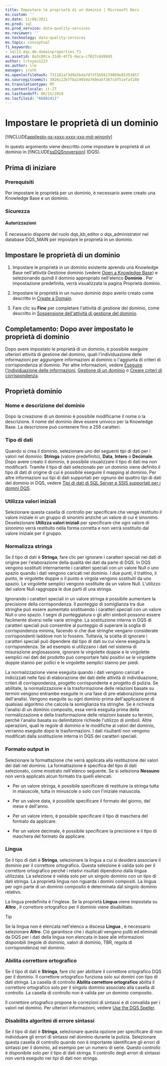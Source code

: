 ```yaml
---
title: Impostare le proprietà di un dominio | Microsoft Docs
ms.custom: ''
ms.date: 11/08/2011
ms.prod: sql
ms.prod_service: data-quality-services
ms.reviewer: ''
ms.technology: data-quality-services
ms.topic: conceptual
f1_keywords:
- sql13.dqs.dm.domainproperties.f1
ms.assetid: 8a3c88ca-31d6-4f75-9aca-cf027c6d9845
author: lrtoyou1223
ms.author: lle
manager: jroth
ms.openlocfilehash: 731181af3d9e5bda7d73f5b56179069e85353857
ms.sourcegitcommit: 3026c22b7fba19059a769ea5f367c4f51efaf286
ms.translationtype: MT
ms.contentlocale: it-IT
ms.lasthandoff: 06/15/2019
ms.locfileid: "66801411"
---
```

# <a name="set-domain-properties"></a>Impostare le proprietà di un dominio

[!INCLUDE[appliesto-ss-xxxx-xxxx-xxx-md-winonly](../includes/appliesto-ss-xxxx-xxxx-xxx-md-winonly.md)]

  In questo argomento viene descritto come impostare le proprietà di un dominio in [!INCLUDE[ssDQSnoversion](../includes/ssdqsnoversion-md.md)] (DQS).  
  
##  <a name="BeforeYouBegin"></a> Prima di iniziare  
  
###  <a name="Prerequisites"></a> Prerequisiti  
 Per impostare le proprietà per un dominio, è necessario avere creato una Knowledge Base e un dominio.  
  
###  <a name="Security"></a> Sicurezza  
  
####  <a name="Permissions"></a> Autorizzazioni  
 È necessario disporre del ruolo dqs_kb_editor o dqs_administrator nel database DQS_MAIN per impostare le proprietà in un dominio.  
  
##  <a name="Set"></a> Impostare le proprietà di un dominio  
  
1.  Impostare le proprietà in un dominio esistente aprendo una Knowledge Base nell'attività Gestione dominio (vedere [Open a Knowledge Base](../data-quality-services/open-a-knowledge-base.md)) e selezionando quindi il dominio appropriato nell'elenco **Dominio** . Per impostazione predefinita, verrà visualizzata la pagina Proprietà dominio.  
  
2.  Impostare le proprietà in un nuovo dominio dopo averlo creato come descritto in [Create a Domain](../data-quality-services/create-a-domain.md).  
  
3.  Fare clic su **Fine** per completare l'attività di gestione del dominio, come descritto in [Sospensione dell'attività di gestione del dominio](https://msdn.microsoft.com/library/ab6505ad-3090-453b-bb01-58435e7fa7c0).  
  
##  <a name="FollowUp"></a> Completamento: Dopo aver impostato le proprietà di dominio  
 Dopo avere impostato le proprietà di un dominio, è possibile eseguire ulteriori attività di gestione del dominio, quali l'individuazione delle informazioni per aggiungere informazioni al dominio o l'aggiunta di criteri di corrispondenza al dominio. Per altre informazioni, vedere [Eseguire l'individuazione delle informazioni](../data-quality-services/perform-knowledge-discovery.md), [Gestione di un dominio](../data-quality-services/managing-a-domain.md) o [Creare criteri di corrispondenza](../data-quality-services/create-a-matching-policy.md).  
  
##  <a name="Properties"></a> Proprietà dominio  
  
###  <a name="Name"></a> Nome e descrizione del dominio  
 Dopo la creazione di un dominio è possibile modificarne il nome o la descrizione. Il nome del dominio deve essere univoco per la Knowledge Base. La descrizione può contenere fino a 256 caratteri.  
  
###  <a name="Type"></a> Tipo di dati  
 Quando si crea il dominio, selezionare uno dei seguenti tipi di dati per i valori nel dominio: **Stringa** (valore predefinito), **Data**, **Intero** o **Decimale**. Dopo avere creato il dominio, è possibile visualizzare il tipo di dati ma non modificarli. Tramite il tipo di dati selezionato per un dominio viene definito il tipo di dati di origine di cui è possibile eseguire il mapping al dominio. Per altre informazioni sui tipi di dati supportati per ognuno dei quattro tipi di dati del dominio in DQS, vedere [Tipi di dati di SQL Server e SSIS supportati per i domini DQS](../data-quality-services/supported-sql-server-and-ssis-data-types-for-dqs-domains.md).  
  
###  <a name="Leading"></a> Utilizza valori iniziali  
 Selezionare questa casella di controllo per specificare che venga restituito il valore iniziale in un gruppo di sinonimi anziché un valore di cui è sinonimo. Deselezionare **Utilizza valori iniziali** per specificare che ogni valore di sinonimo verrà restituito nella forma corretta e non verrà sostituito dal valore iniziale per il gruppo.  
  
###  <a name="Normalize"></a> Normalizza stringa  
 Se il tipo di dati è **Stringa**, fare clic per ignorare i caratteri speciali nei dati di origine per l'elaborazione della qualità dei dati da parte di DQS. In DQS vengono sostituiti internamente i caratteri speciali con un valore Null o uno spazio quando i dati vengono caricati nel dominio. I due punti, il trattino, il punto, le virgolette doppie o il punto e virgola vengono sostituiti da uno spazio. Le virgolette semplici vengono sostituite da un valore Null. L'utilizzo del valore Null raggruppa le due parti di una stringa.  
  
 Ignorando i caratteri speciali in un valore stringa è possibile aumentare la precisione della corrispondenza. Il punteggio di somiglianza tra due stringhe può essere aumentato sostituendo i caratteri speciali con un valore Null o uno spazio. I segni di punteggiatura o gli altri simboli possono essere facilmente diversi nelle varie stringhe. La sostituzione interna in DQS di caratteri speciali può consentire al punteggio di superare la soglia di corrispondenza minima, facendo sì che due stringhe vengano considerate corrispondenti laddove non lo fossero. Tuttavia, la scelta di ignorare i caratteri speciali può dipendere dal tipo di dati su cui viene eseguita la corrispondenza. Se ad esempio si utilizzano i dati nel sistema di misurazione anglosassone, ignorare le virgolette doppie e le virgolette semplici nei dati del prodotto può comportare falsi positivi se le virgolette doppie stanno per pollici e le virgolette semplici stanno per piedi.  
  
 La normalizzazione viene eseguita quando i dati vengono caricati e indicizzati nelle fasi di elaborazione dei dati delle attività di individuazione, criteri di corrispondenza, progetto corrispondente e progetto di pulizia. Se abilitate, la normalizzazione e la trasformazione delle relazioni basate su termini vengono entrambe eseguite in una fase di pre-elaborazione prima dell'analisi. Vengono eseguite su ogni dominio prima dell'applicazione di qualsiasi algoritmo che calcola la somiglianza tra stringhe. Se è richiesta l'analisi di un dominio composito, essa verrà eseguita prima della normalizzazione e della trasformazione delle relazioni basate su termini, perché l'analisi basata su delimitatore richiede l'utilizzo di simboli. Altre operazioni, quali le regole di dominio e le modifiche ai valori del dominio, verranno eseguite dopo le trasformazioni. I dati risultanti non vengono modificati dalla sostituzione interna in DQS dei caratteri speciali.  
  
###  <a name="Format"></a> Formato output in  
 Selezionare la formattazione che verrà applicata alla restituzione dei valori dei dati nel dominio. La formattazione è specifica del tipo di dati selezionato, come mostrato nell'elenco seguente. Se si seleziona **Nessuno** non verrà applicato alcun formato tra quelli elencati.  
  
-   Per un valore stringa, è possibile specificare di restituire la stringa tutta in maiuscole, tutta in minuscole o solo con l'iniziale maiuscola.  
  
-   Per un valore data, è possibile specificare il formato del giorno, del mese e dell'anno.  
  
-   Per un valore intero, è possibile specificare il tipo di maschera del formato da applicare.  
  
-   Per un valore decimale, è possibile specificare la precisione e il tipo di maschera del formato da applicare.  
  
###  <a name="Language"></a> Lingua  
 Se il tipo di dati è **Stringa**, selezionare la lingua a cui si desidera associare il dominio per il correttore ortografico. Questa selezione è valida solo per il correttore ortografico perché i relativi risultati dipendono dalla lingua utilizzata. La selezione è valida solo per un singolo dominio con un tipo di dati stringa. La proprietà lingua non riguarda i domini compositi. La lingua per ogni parte di un dominio composito è determinata dal singolo dominio relativo.  
  
 La lingua predefinita è l'inglese. Se la proprietà **Lingua** viene impostata su **Altro** , il correttore ortografico per il dominio viene disabilitato.  
  
> [!TIP]  
>  Se la lingua non è elencata nell'elenco a discesa **Lingua** , è necessario selezionare **Altro**. Ciò garantisce che i duplicati vengano puliti ed eliminati da DQS per i dati della lingua non elencata in base alle informazioni disponibili (regole di dominio, valori di dominio, TBR, regola di corrispondenza) nel dominio.  
  
###  <a name="Speller"></a> Abilita correttore ortografico  
 Se il tipo di dati è **Stringa**, fare clic per abilitare il correttore ortografico DQS per il dominio. Il correttore ortografico funziona solo sui domini con tipo di dati stringa. La casella di controllo **Abilita correttore ortografico** abilita il correttore ortografico solo per il singolo dominio associato alla casella di controllo. La casella di controllo non è valida per un dominio composito.  
  
 Il correttore ortografico propone le correzioni di sintassi e di convalida per i valori nel dominio. Per ulteriori informazioni, vedere [Use the DQS Speller](../data-quality-services/use-the-dqs-speller.md).  
  
###  <a name="Syntax"></a> Disabilita algoritmi di errore sintassi  
 Se il tipo di dati è **Stringa**, selezionare questa opzione per specificare di non individuare gli errori di sintassi nel dominio durante la pulizia. Selezionare questa casella di controllo quando non è importante identificare gli errori di sintassi per il dominio, ad esempio per un numero di serie. Questo controllo è disponibile solo per il tipo di dati stringa. Il controllo degli errori di sintassi non verrà eseguito nei tipi di dati non stringa.  
  
  
